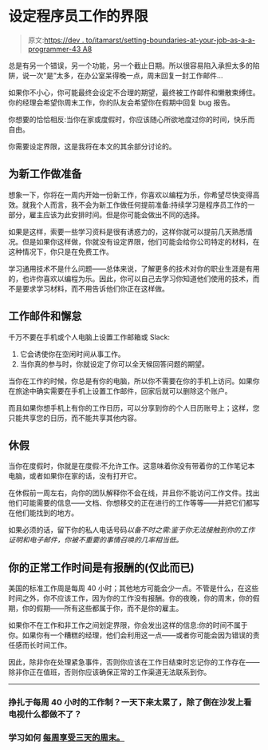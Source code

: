 # 设定程序员工作的界限

> 原文:[https://dev . to/itamarst/setting-boundaries-at-your-job-as-a-a-programmer-43 A8](https://dev.to/itamarst/setting-boundaries-at-your-job-as-a-programmer-43a8)

总是有另一个错误，另一个功能，另一个截止日期。所以很容易陷入承担太多的陷阱，说一次“是”太多，在办公室呆得晚一点，周末回复一封工作邮件…

如果你不小心，你可能最终会设定不合理的期望，最终被工作邮件和懒散束缚住。你的经理会希望你周末工作，你的队友会希望你在假期中回复 bug 报告。

你想要的恰恰相反:当你在家或度假时，你应该随心所欲地度过你的时间，快乐而自由。

你需要设定界限，这是我将在本文的其余部分讨论的。

## [](#prepping-for-a-new-job)为新工作做准备

想象一下，你将在一周内开始一份新工作，你喜欢以编程为乐，你希望尽快变得高效。就我个人而言，我不会为新工作做任何提前准备:持续学习是程序员工作的一部分，雇主应该为此安排时间。但是你可能会做出不同的选择。

如果是这样，索要一些学习资料是很有诱惑力的，这样你就可以提前几天熟悉情况。但是如果你这样做，你就没有设定界限，他们可能会给你公司特定的材料，在这种情况下，你只是在免费工作。

学习通用技术不是什么问题——总体来说，了解更多的技术对你的职业生涯是有用的，也许你喜欢以编程为乐。因此，你可以自己去学习你知道他们使用的技术，而不是要求学习材料，而不用告诉他们你正在这样做。

## [](#work-email-and-slack)工作邮件和懈怠

千万不要在手机或个人电脑上设置工作邮箱或 Slack:

1.  它会诱使你在空闲时间从事工作。
2.  当你真的参与时，你就设定了你可以全天候回答问题的期望。

当你在工作的时候，你总是有你的电脑，所以你不需要在你的手机上访问。如果你在旅途中确实需要在手机上设置工作邮件，回家后就可以删除这个账户。

而且如果你想手机上有你的工作日历，可以分享到你的个人日历账号上；这样，您只能共享您的日历，而不能共享其他内容。

## [](#vacations)休假

当你在度假时，你就是在度假:不允许工作。这意味着你没有带着你的工作笔记本电脑，或者如果你在家的话，没有打开它。

在休假前一周左右，向你的团队解释你不会在线，并且你不能访问工作文件。找出他们可能需要的信息——文档、你想移交的正在进行的工作等等——并把它们都写在他们能找到的地方。

如果必须的话，留下你的私人电话号码*以备不时之需:鉴于你无法接触到你的工作证明和电子邮件，你被不重要的事情召唤的几率相当低。*

## 你的正常工作时间是有报酬的(仅此而已)

美国的标准工作周是每周 40 小时；其他地方可能会少一点。不管是什么，在这些时间之外，你不应该工作，因为你的工作没有报酬。你的夜晚，你的周末，你的假期，你的假期——所有这些都属于你，而不是你的雇主。

如果你不在工作和非工作之间划定界限，你会发出这样的信息:你的时间不属于你。如果你有一个糟糕的经理，他们会利用这一点——或者你可能会因为错误的责任感而长时间工作。

因此，除非你在处理紧急事件，否则你应该在工作日结束时忘记你的工作存在——除非你正在值班，否则你应该确保正常的工作渠道无法联系到你。

* * *

### [](#struggling-with-a-40hour-workweek-too-tired-by-the-end-of-the-day-to-do-anything-but-collapse-on-the-sofa-and-watch-tv)挣扎于每周 40 小时的工作制？一天下来太累了，除了倒在沙发上看电视什么都做不了？

### [](#learn-how-you-can-get-a-3day-weekend-every-single-week)学习如何 **[每周享受三天的周末。](https://codewithoutrules.com/3dayweekend/)**